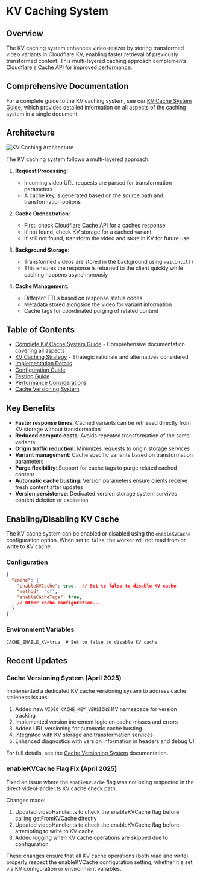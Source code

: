 # KV Caching System

## Overview

The KV caching system enhances video-resizer by storing transformed video variants in Cloudflare KV, enabling faster retrieval of previously transformed content. This multi-layered caching approach complements Cloudflare's Cache API for improved performance.

## Comprehensive Documentation

For a complete guide to the KV caching system, see our [KV Cache System Guide](./KV_CACHE_SYSTEM_GUIDE.md), which provides detailed information on all aspects of the caching system in a single document.

## Architecture

![KV Caching Architecture](https://i.imgur.com/b7vmQGa.png)

The KV caching system follows a multi-layered approach:

1. **Request Processing**:
   - Incoming video URL requests are parsed for transformation parameters
   - A cache key is generated based on the source path and transformation options

2. **Cache Orchestration**:
   - First, check Cloudflare Cache API for a cached response
   - If not found, check KV storage for a cached variant
   - If still not found, transform the video and store in KV for future use

3. **Background Storage**:
   - Transformed videos are stored in the background using `waitUntil()`
   - This ensures the response is returned to the client quickly while caching happens asynchronously

4. **Cache Management**:
   - Different TTLs based on response status codes
   - Metadata stored alongside the video for variant information
   - Cache tags for coordinated purging of related content

## Table of Contents

- [Complete KV Cache System Guide](./KV_CACHE_SYSTEM_GUIDE.md) - Comprehensive documentation covering all aspects
- [KV Caching Strategy](./strategy.md) - Strategic rationale and alternatives considered
- [Implementation Details](./implementation.md)
- [Configuration Guide](./configuration.md)
- [Testing Guide](./testing.md)
- [Performance Considerations](./performance.md)
- [Cache Versioning System](./cache-versioning.md)

## Key Benefits

- **Faster response times**: Cached variants can be retrieved directly from KV storage without transformation
- **Reduced compute costs**: Avoids repeated transformation of the same variants
- **Origin traffic reduction**: Minimizes requests to origin storage services
- **Variant management**: Cache specific variants based on transformation parameters
- **Purge flexibility**: Support for cache tags to purge related cached content
- **Automatic cache busting**: Version parameters ensure clients receive fresh content after updates
- **Version persistence**: Dedicated version storage system survives content deletion or expiration

## Enabling/Disabling KV Cache

The KV cache system can be enabled or disabled using the `enableKVCache` configuration option. When set to `false`, the worker will not read from or write to KV cache.

### Configuration

```json
{
  "cache": {
    "enableKVCache": true,  // Set to false to disable KV cache
    "method": "cf",
    "enableCacheTags": true,
    // Other cache configuration...
  }
}
```

### Environment Variables

```
CACHE_ENABLE_KV=true  # Set to false to disable KV cache
```

## Recent Updates

### Cache Versioning System (April 2025)

Implemented a dedicated KV cache versioning system to address cache staleness issues:

1. Added new `VIDEO_CACHE_KEY_VERSIONS` KV namespace for version tracking
2. Implemented version increment logic on cache misses and errors
3. Added URL versioning for automatic cache busting
4. Integrated with KV storage and transformation services
5. Enhanced diagnostics with version information in headers and debug UI

For full details, see the [Cache Versioning System](./cache-versioning.md) documentation.

### enableKVCache Flag Fix (April 2025)

Fixed an issue where the `enableKVCache` flag was not being respected in the direct videoHandler.ts KV cache check path.

Changes made:
1. Updated videoHandler.ts to check the enableKVCache flag before calling getFromKVCache directly
2. Updated videoHandler.ts to check the enableKVCache flag before attempting to write to KV cache
3. Added logging when KV cache operations are skipped due to configuration

These changes ensure that all KV cache operations (both read and write) properly respect the enableKVCache configuration setting, whether it's set via KV configuration or environment variables.